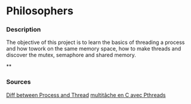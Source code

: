 # Philosophers

### Description
The objective of this project is to learn the basics of threading a process and how towork on the same memory space, how to make threads and discover the mutex, semaphore and shared memory.

**
### Sources
[Diff between Process and Thread](https://www.youtube.com/watch?v=IKG1P4rgm54)
[multitâche en C avec Pthreads](https://franckh.developpez.com/tutoriels/posix/pthreads/)
